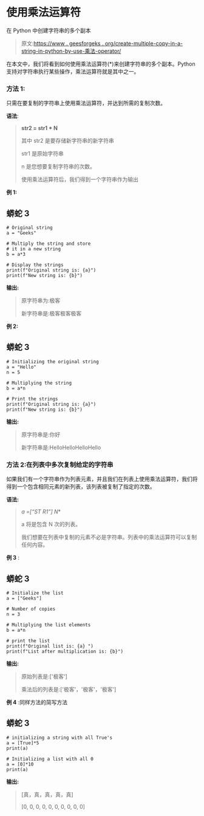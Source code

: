 # 使用乘法运算符

在 Python 中创建字符串的多个副本

> 原文:[https://www . geesforgeks . org/create-multiple-copy-in-a-string-in-python-by-use-乘法-operator/](https://www.geeksforgeeks.org/create-multiple-copies-of-a-string-in-python-by-using-multiplication-operator/)

在本文中，我们将看到如何使用乘法运算符(*)来创建字符串的多个副本。Python 支持对字符串执行某些操作，乘法运算符就是其中之一。

### 方法 1:

只需在要复制的字符串上使用乘法运算符，并达到所需的复制次数。

**语法**:

> **str2 = str1 * N**
> 
> 其中 str2 是要存储新字符串的新字符串
> 
> str1 是原始字符串
> 
> n 是您想要复制字符串的次数。
> 
> 使用乘法运算符后，我们得到一个字符串作为输出

**例 1:**

## 蟒蛇 3

```
# Original string
a = "Geeks"

# Multiply the string and store
# it in a new string
b = a*3

# Display the strings
print(f"Original string is: {a}")
print(f"New string is: {b}")
```

**输出:**

> 原字符串为:极客
> 
> 新字符串是:极客极客极客

**例 2:**

## 蟒蛇 3

```
# Initializing the original string
a = "Hello"
n = 5

# Multiplying the string
b = a*n

# Print the strings
print(f"Original string is: {a}")
print(f"New string is: {b}")
```

**输出:**

> 原字符串是:你好
> 
> 新字符串是:HelloHelloHelloHello

### 方法 2:在列表中多次复制给定的字符串

如果我们有一个字符串作为列表元素，并且我们在列表上使用乘法运算符，我们将得到一个包含相同元素的新列表，该列表被复制了指定的次数。

**语法:**

> **a =[“ST R1”]* N**
> 
> a 将是包含 N 次的列表。
> 
> 我们想要在列表中复制的元素不必是字符串。列表中的乘法运算符可以复制任何内容。

**例 3** :

## 蟒蛇 3

```
# Initialize the list
a = ["Geeks"]

# Number of copies
n = 3

# Multiplying the list elements
b = a*n

# print the list
print(f"Original list is: {a} ")
print(f"List after multiplication is: {b}")
```

**输出:**

> 原始列表是:['极客']
> 
> 乘法后的列表是:['极客'，'极客'，'极客']

**例 4** :同样方法的简写方法

## 蟒蛇 3

```
# initializing a string with all True's
a = [True]*5
print(a)

# Initializing a list with all 0
a = [0]*10
print(a)
```

**输出:**

> [真，真，真，真，真]
> 
> [0, 0, 0, 0, 0, 0, 0, 0, 0, 0]